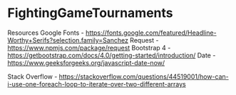 # FightingGameTournaments

Resources
Google Fonts - https://fonts.google.com/featured/Headline-Worthy+Serifs?selection.family=Sanchez
Request - https://www.npmjs.com/package/request
Bootstrap 4 - https://getbootstrap.com/docs/4.0/getting-started/introduction/
Date - https://www.geeksforgeeks.org/javascript-date-now/

Stack Overflow - https://stackoverflow.com/questions/44519001/how-can-i-use-one-foreach-loop-to-iterate-over-two-different-arrays